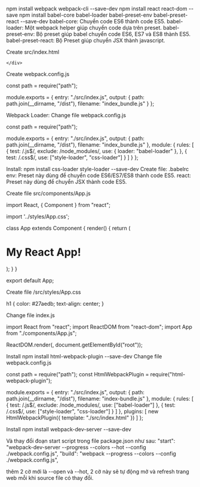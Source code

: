 npm install webpack webpack-cli --save-dev
npm install react react-dom --save
npm install babel-core babel-loader babel-preset-env babel-preset-react --save-dev
    babel-core: Chuyển code ES6 thành code ES5.
    babel-loader: Một webpack helper giúp chuyển code dựa trên preset.
    babel-preset-env: Bộ preset giúp babel chuyển code ES6, ES7 và ES8 thành ES5.
    babel-preset-react: Bộ Preset giúp chuyển JSX thành javascript.

Create src/index.html
<!DOCTYPE html>
<html lang="en">

<head>
    <meta charset="UTF-8">
    <meta name="viewport" content="width=device-width, initial-scale=1.0">
    <meta http-equiv="X-UA-Compatible" content="ie=edge">
    <title>React Boilerplate</title>
</head>

<body>
    <div id="root">

    </div>
</body>

</html>

Create webpack.config.js

const path = require("path");

module.exports = {
  entry: "./src/index.js",
  output: {
    path: path.join(__dirname, "/dist"),
    filename: "index_bundle.js"
  }
};

Webpack Loader: Change file webpack.config.js

const path = require("path");

module.exports = {
  entry: "./src/index.js",
  output: {
    path: path.join(__dirname, "/dist"),
    filename: "index_bundle.js"
  },
  module: {
    rules: [
      {
        test: /\.js$/,
        exclude: /node_modules/,
        use: {
          loader: "babel-loader"
        },
      },
      {
        test: /\.css$/,
        use: ["style-loader", "css-loader"]
      }
    ]
  }
};

Install: npm install css-loader style-loader --save-dev
Create file: .babelrc
    env: Preset này dùng để chuyển code ES6/ES7/ES8 thành code ES5.
    react: Preset này dùng để chuyển JSX thành code ES5.

Create file src/components/App.js

import React, { Component } from "react";

import '../styles/App.css';

class App extends Component {
    render() {
        return (
            <div>
                <h1>My React App!</h1>
            </div>
        );
    }
}

export default App;


Create file /src/styles/App.css

h1 {
    color: #27aedb;
    text-align: center;
}

Change file index.js

import React from "react";
import ReactDOM from "react-dom";
import App from "./components/App.js";

ReactDOM.render(<App />, document.getElementById("root"));

Install npm install html-webpack-plugin --save-dev
Change file webpack.config.js

const path = require("path");
const HtmlWebpackPlugin = require("html-webpack-plugin");

module.exports = {
  entry: "./src/index.js",
  output: {
    path: path.join(__dirname, "/dist"),
    filename: "index-bundle.js"
  },
  module: {
    rules: [
      {
        test: /\.js$/,
        exclude: /node_modules/,
        use: ["babel-loader"]
      },
      {
        test: /\.css$/,
        use: ["style-loader", "css-loader"]
      }
    ]
  },
  plugins: [
    new HtmlWebpackPlugin({
      template: "./src/index.html"
    })
  ]
};


Install npm install webpack-dev-server --save-dev

Và thay đổi đoạn start script trong file package.json như sau:
  "start": "webpack-dev-server --progress --colors --hot --config ./webpack.config.js",
"build": "webpack --progress --colors --config ./webpack.config.js",

 thêm 2 cờ mới là --open và --hot, 2 cờ này sẽ tự động mở và refresh trang web mỗi khi source file có thay đổi.